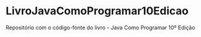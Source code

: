 # LivroJavaComoProgramar10Edicao
Repositório com o código-fonte do livro - Java Como Programar 10º Edição
